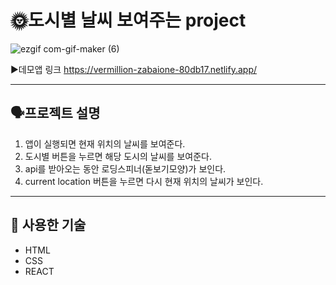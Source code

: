 # 🌞도시별 날씨 보여주는 project 


![ezgif com-gif-maker (6)](https://user-images.githubusercontent.com/98025141/188828531-80ebf57d-ee39-4ed2-9090-a9abcc333152.gif)

▶️데모앱 링크 https://vermillion-zabaione-80db17.netlify.app/


***
## 🗣️프로젝트 설명
1. 앱이 실행되면 현재 위치의 날씨를 보여준다.
2. 도시별 버튼을 누르면 해당 도시의 날씨를 보여준다.
3. api를 받아오는 동안 로딩스피너(돋보기모양)가 보인다.
4. current location 버튼을 누르면 다시 현재 위치의 날씨가 보인다.

***

## 🔎 사용한 기술
- HTML
- CSS
- REACT
